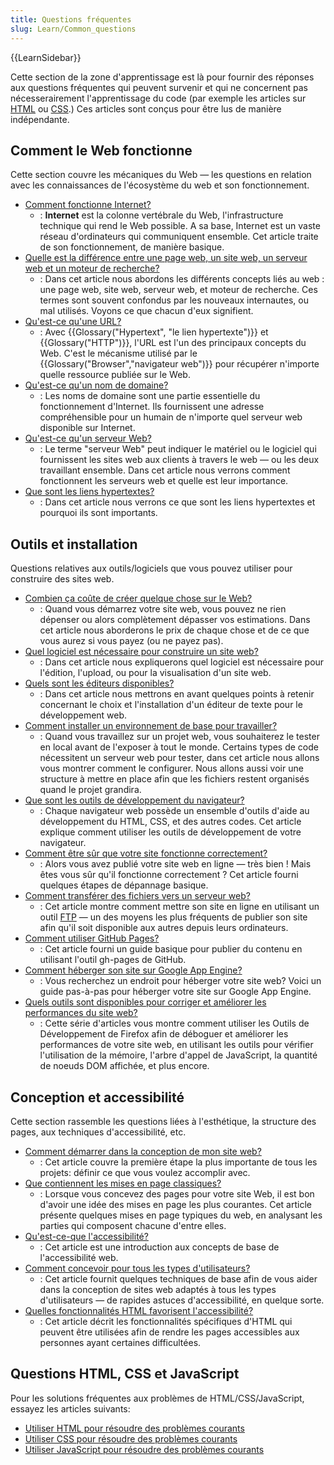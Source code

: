 ```yaml
---
title: Questions fréquentes
slug: Learn/Common_questions
---
```


{{LearnSidebar}}

Cette section de la zone d'apprentissage est là pour fournir des réponses aux questions fréquentes qui peuvent survenir et qui ne concernent pas nécesserairement l'apprentissage du code (par exemple les articles sur [HTML](/fr/docs/Learn/HTML) ou [CSS](/fr/docs/Learn/CSS).) Ces articles sont conçus pour être lus de manière indépendante.

## Comment le Web fonctionne

Cette section couvre les mécaniques du Web — les questions en relation avec les connaissances de l'écosystème du web et son fonctionnement.

- [Comment fonctionne Internet?](/fr/docs/Learn/Common_questions/How_does_the_Internet_work)
  - : **Internet** est la colonne vertébrale du Web, l'infrastructure technique qui rend le Web possible. A sa base, Internet est un vaste réseau d'ordinateurs qui communiquent ensemble. Cet article traite de son fonctionnement, de manière basique.
- [Quelle est la différence entre une page web, un site web, un serveur web et un moteur de recherche?](/fr/docs/Learn/Common_questions/Pages_sites_servers_and_search_engines)
  - : Dans cet article nous abordons les différents concepts liés au web : une page web, site web, serveur web, et moteur de recherche. Ces termes sont souvent confondus par les nouveaux internautes, ou mal utilisés. Voyons ce que chacun d'eux signifient.
- [Qu'est-ce qu'une URL?](/fr/docs/Learn/Common_questions/What_is_a_URL)
  - : Avec {{Glossary("Hypertext", "le lien hypertexte")}} et {{Glossary("HTTP")}}, l'URL est l'un des principaux concepts du Web. C'est le mécanisme utilisé par le {{Glossary("Browser","navigateur web")}} pour récupérer n'importe quelle ressource publiée sur le Web.
- [Qu'est-ce qu'un nom de domaine?](/fr/docs/Learn/Common_questions/What_is_a_domain_name)
  - : Les noms de domaine sont une partie essentielle du fonctionnement d'Internet. Ils fournissent une adresse compréhensible pour un humain de n'importe quel serveur web disponible sur Internet.
- [Qu'est-ce qu'un serveur Web?](/fr/docs/Learn/Common_questions/What_is_a_web_server)
  - : Le terme "serveur Web" peut indiquer le matériel ou le logiciel qui fournissent les sites web aux clients à travers le web — ou les deux travaillant ensemble. Dans cet article nous verrons comment fonctionnent les serveurs web et quelle est leur importance.
- [Que sont les liens hypertextes?](/fr/docs/Learn/Common_questions/What_are_hyperlinks)
  - : Dans cet article nous verrons ce que sont les liens hypertextes et pourquoi ils sont importants.

## Outils et installation

Questions relatives aux outils/logiciels que vous pouvez utiliser pour construire des sites web.

- [Combien ça coûte de créer quelque chose sur le Web?](/fr/docs/Learn/Common_questions/How_much_does_it_cost)
  - : Quand vous démarrez votre site web, vous pouvez ne rien dépenser ou alors complètement dépasser vos estimations. Dans cet article nous aborderons le prix de chaque chose et de ce que vous aurez si vous payez (ou ne payez pas).
- [Quel logiciel est nécessaire pour construire un site web?](/fr/docs/Learn/Common_questions/What_software_do_I_need)
  - : Dans cet article nous expliquerons quel logiciel est nécessaire pour l'édition, l'upload, ou pour la visualisation d'un site web.
- [Quels sont les éditeurs disponibles?](/fr/docs/Learn/Common_questions/Available_text_editors)
  - : Dans cet article nous mettrons en avant quelques points à retenir concernant le choix et l'installation d'un éditeur de texte pour le développement web.
- [Comment installer un environnement de base pour travailler?](/fr/docs/Learn/Common_questions/Set_up_a_basic_working_environment)
  - : Quand vous travaillez sur un projet web, vous souhaiterez le tester en local avant de l'exposer à tout le monde. Certains types de code nécessitent un serveur web pour tester, dans cet article nous allons vous montrer comment le configurer. Nous allons aussi voir une structure à mettre en place afin que les fichiers restent organisés quand le projet grandira.
- [Que sont les outils de développement du navigateur?](/fr/docs/Learn/Common_questions/What_are_browser_developer_tools)
  - : Chaque navigateur web possède un ensemble d'outils d'aide au développement du HTML, CSS, et des autres codes. Cet article explique comment utiliser les outils de développement de votre navigateur.
- [Comment être sûr que votre site fonctionne correctement?](/fr/docs/Learn/Common_questions/Checking_that_your_web_site_is_working_properly)
  - : Alors vous avez publié votre site web en ligne — très bien ! Mais êtes vous sûr qu'il fonctionne correctement ? Cet article fourni quelques étapes de dépannage basique.
- [Comment transférer des fichiers vers un serveur web?](/fr/docs/Learn/Common_questions/Upload_files_to_a_web_server)
  - : Cet article montre comment mettre son site en ligne en utilisant un outil [FTP](/fr/docs/Glossary/FTP) — un des moyens les plus fréquents de publier son site afin qu'il soit disponible aux autres depuis leurs ordinateurs.
- [Comment utiliser GitHub Pages?](/fr/docs/Learn/Common_questions/Using_GitHub_Pages)
  - : Cet article fourni un guide basique pour publier du contenu en utilisant l'outil gh-pages de GitHub.
- [Comment héberger son site sur Google App Engine?](/fr/Learn/Common_questions/How_do_you_host_your_website_on_Google_App_Engine)
  - : Vous recherchez un endroit pour héberger votre site web? Voici un guide pas-à-pas pour héberger votre site sur Google App Engine.
- [Quels outils sont disponibles pour corriger et améliorer les performances du site web?](/fr/docs/Tools/Performance)
  - : Cette série d'articles vous montre comment utiliser les Outils de Développement de Firefox afin de déboguer et améliorer les performances de votre site web, en utilisant les outils pour vérifier l'utilisation de la mémoire, l'arbre d'appel de JavaScript, la quantité de noeuds DOM affichée, et plus encore.

## Conception et accessibilité

Cette section rassemble les questions liées à l'esthétique, la structure des pages, aux techniques d'accessibilité, etc.

- [Comment démarrer dans la conception de mon site web?](/fr/docs/Learn/Common_questions/Thinking_before_coding)
  - : Cet article couvre la première étape la plus importante de tous les projets: définir ce que vous voulez accomplir avec.
- [Que contiennent les mises en page classiques?](/fr/docs/Learn/Common_questions/Common_web_layouts)
  - : Lorsque vous concevez des pages pour votre site Web, il est bon d'avoir une idée des mises en page les plus courantes. Cet article présente quelques mises en page typiques du web, en analysant les parties qui composent chacune d'entre elles.
- [Qu'est-ce-que l'accessibilité?](/fr/docs/Learn/Common_questions/What_is_accessibility)
  - : Cet article est une introduction aux concepts de base de l'accessibilité web.
- [Comment concevoir pour tous les types d'utilisateurs?](/fr/docs/Learn/Common_questions/Design_for_all_types_of_users)
  - : Cet article fournit quelques techniques de base afin de vous aider dans la conception de sites web adaptés à tous les types d'utilisateurs — de rapides astuces d'accessibilité, en quelque sorte.
- [Quelles fonctionnalités HTML favorisent l'accessibilité?](/fr/docs/Learn/Common_questions/HTML_features_for_accessibility)
  - : Cet article décrit les fonctionnalités spécifiques d'HTML qui peuvent être utilisées afin de rendre les pages accessibles aux personnes ayant certaines difficultées.

## Questions HTML, CSS et JavaScript

Pour les solutions fréquentes aux problèmes de HTML/CSS/JavaScript, essayez les articles suivants:

- [Utiliser HTML pour résoudre des problèmes courants](/fr/docs/Learn/HTML/Howto)
- [Utiliser CSS pour résoudre des problèmes courants](/fr/docs/Learn/CSS/Howto)
- [Utiliser JavaScript pour résoudre des problèmes courants](/fr/docs/Learn/JavaScript/Howto)
